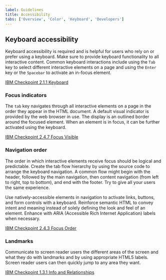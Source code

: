 ```yaml
---
label: Guidelines
title: Accessibility
tabs: ['Overview', 'Color', 'Keyboard', 'Developers']
---
```


## Keyboard accessibility

Keyboard accessibility is required and is helpful for users who rely on or prefer using a keyboard. Make sure to provide keyboard functionality to all interactive content. Common keyboard interactions include using the `Tab` key to select different interactive elements on a page and using the `Enter` key or the `Spacebar` to activate an in-focus element.

[IBM Checkpoint 2.1.1 Keyboard](https://www.ibm.com/able/guidelines/ci162/keyboard.html)

### Focus indicators

The `tab` key navigates through all interactive elements on a page in the order they appear in the HTML document. A default visual indicator is provided by the web browser in use. The display is an outlined border around the focused element. When an element is in focus, it can be further activated using the keyboard.

[IBM Checkpoint 2.4.7 Focus Visible](https://www.ibm.com/able/guidelines/ci162/focus_visible.html)

### Navigation order

The order in which interactive elements receive focus should be logical and predictable. Create the tab flow hierarchy by using the source code to arrange the keyboard navigation. A common flow might begin with the header, followed by the main navigation, then content navigation (from left to right, top to bottom), and end with the footer. Try to give all your users the same experience.

Use natively-accessible elements in navigation to activate links, buttons, and form controls with a keyboard. Reinforce semantic HTML to convey intent and meaning instead of solely defining the look and feel of an element. Enhance with ARIA (Accessible Rich Internet Application) labels when necessary.

[IBM Checkpoint 2.4.3 Focus Order](https://www.ibm.com/able/guidelines/ci162/focus_order.html)

### Landmarks

Communicate to screen reader users the different areas of the screen and what they do with landmarks and by using appropriate HTML5 labels. Screen reader users can then quickly jump to any area they want.

[IBM Checkpoint 1.3.1 Info and Relationships](https://www.ibm.com/able/guidelines/ci162/info_and_relationships.html)
